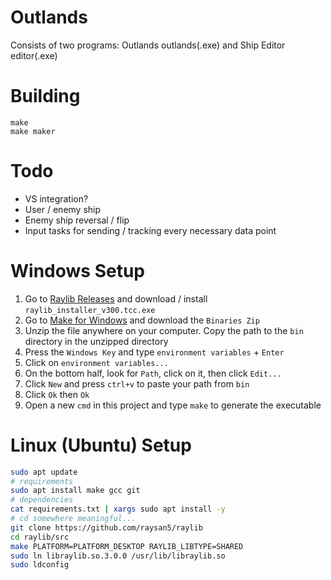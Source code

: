 # Outlands
Consists of two programs: Outlands outlands(.exe) and Ship Editor editor(.exe)

# Building
```
make
make maker
```

# Todo
* VS integration?
* User / enemy ship
* Enemy ship reversal / flip
* Input tasks for sending / tracking every necessary data point 

# Windows Setup
1. Go to [Raylib Releases](https://github.com/raysan5/raylib/releases) and download / install `raylib_installer_v300.tcc.exe`
2. Go to [Make for Windows](http://gnuwin32.sourceforge.net/packages/make.htm) and download the `Binaries Zip`
3. Unzip the file anywhere on your computer. Copy the path to the `bin` directory in the unzipped directory
4. Press the `Windows Key` and type `environment variables` + `Enter`
5. Click on `environment variables...`
6. On the bottom half, look for `Path`, click on it, then click `Edit...`
7. Click `New` and press `ctrl+v` to paste your path from `bin`
8. Click `Ok` then `Ok`
9. Open a new `cmd` in this project and type `make` to generate the executable

# Linux (Ubuntu) Setup
```bash
sudo apt update
# requirements
sudo apt install make gcc git
# dependencies
cat requirements.txt | xargs sudo apt install -y
# cd somewhere meaningful...
git clone https://github.com/raysan5/raylib
cd raylib/src
make PLATFORM=PLATFORM_DESKTOP RAYLIB_LIBTYPE=SHARED
sudo ln libraylib.so.3.0.0 /usr/lib/libraylib.so
sudo ldconfig
```

